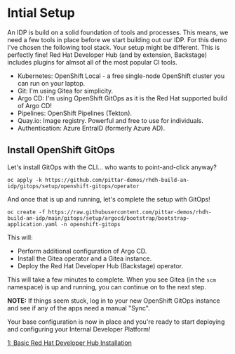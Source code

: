 # Intial Setup

An IDP is build on a solid foundation of tools and processes.  This means, we need a few tools in place before we start building out our IDP.  For this demo I've chosen the following tool stack.  Your setup might be different.  This is perfectly fine!  Red Hat Developer Hub (and by extension, Backstage) includes plugins for almsot all of the most popular CI tools.

* Kubernetes:  OpenShift Local - a free single-node OpenShift cluster you can run on your laptop.
* Git:  I'm using Gitea for simplicity.  
* Argo CD: I'm using OpenShift GitOps as it is the Red Hat supported build of Argo CD!
* Pipelines: OpenShift Pipelines (Tekton).
* Quay.io: Image registry.  Powerful and free to use for individuals.
* Authentication: Azure EntraID (formerly Azure AD).

## Install OpenShift GitOps

Let's install GitOps with the CLI... who wants to point-and-click anyway?

```
oc apply -k https://github.com/pittar-demos/rhdh-build-an-idp/gitops/setup/openshift-gitops/operator
```

And once that is up and running, let's complete the setup with GitOps!

```
oc create -f https://raw.githubusercontent.com/pittar-demos/rhdh-build-an-idp/main/gitops/setup/argocd/bootstrap/bootstrap-application.yaml -n openshift-gitops
```

This will:
* Perform additional configuration of Argo CD.
* Install the Gitea operator and a Gitea instance.
* Deploy the Red Hat Developer Hub (Backstage) operator.

This will take a few minutes to complete.  When you see Gitea (in the `scm` namespace) is up and running, you can continue on to the next step.

**NOTE:** If things seem stuck, log in to your new OpenShift GitOps instance and see if any of the apps need a manual "Sync".

Your base configuration is now in place and you're ready to start deploying and configuring your Internal Developer Platform!

[1: Basic Red Hat Developer Hub Installation](01-rhdh-basic-install.md)